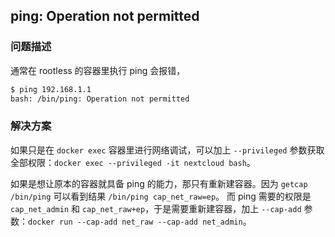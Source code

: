 ## ping: Operation not permitted

### 问题描述

通常在 rootless 的容器里执行 ping 会报错，

```sh
$ ping 192.168.1.1
bash: /bin/ping: Operation not permitted
```

### 解决方案

如果只是在 `docker exec` 容器里进行网络调试，可以加上 `--privileged` 参数获取全部权限：`docker exec --privileged -it nextcloud bash`。

如果是想让原本的容器就具备 ping 的能力，那只有重新建容器。因为 `getcap /bin/ping` 可以看到结果 `/bin/ping cap_net_raw=ep`。
而 ping 需要的权限是 `cap_net_admin` 和 `cap_net_raw+ep`，于是需要重新建容器，加上 `--cap-add` 参数：`docker run --cap-add net_raw --cap-add net_admin`。
